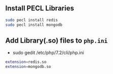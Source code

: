 ## Install PECL Libraries
```sh
sudo pecl install redis
sudo pecl install mongodb
```
## Add Library(.so) files to `php.ini`
* sudo gedit /etc/php/7.2/cli/php.ini
```sh
extension=redis.so
extension=mongodb.so
```
